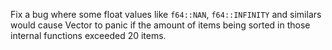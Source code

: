 Fix a bug where some float values like `f64::NAN`, `f64::INFINITY` and similars would cause Vector
to panic if the amount of items being sorted in those internal functions exceeded 20 items.
